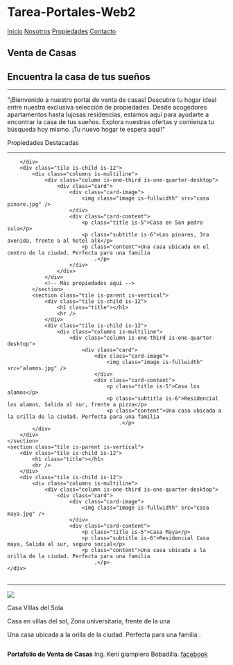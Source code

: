 # Tarea-Portales-Web2
<!DOCTYPE html>
<html class="is-marginless">

<head>
    <meta charset="utf-8" />
    <meta name="viewport" content="width=device-width, initial-scale=1.0, shrink-to-fit=no" />
    <title>Portafolio de Venta de Casas</title>
    <link href="https://fonts.googleapis.com/css?family=Quicksand" rel="stylesheet" />
    <link rel="stylesheet" href="https://cdn.jsdelivr.net/npm/bulma@0.9.4/css/bulma.min.css" />
    <link rel="stylesheet" href="https://cdn.jsdelivr.net/npm/@fortawesome/fontawesome-free@5.13.0/css/all.min.css" />
    <link rel="stylesheet" href="https://cdn.jsdelivr.net/npm/bulma-social@1/bin/bulma-social.min.css" />
</head>

<body>
    <nav class="navbar is-primary" role="navigation" aria-label="main navigation">
        <div class="navbar-brand">
            <a class="navbar-item" href="#">
            <a role="button" class="navbar-burger burger" aria-label="menu" aria-expanded="false"
                data-target="navbarMenuOption">
                <span aria-hidden="true"></span>
                <span aria-hidden="true"></span>
                <span aria-hidden="true"></span>
            </a>
        </div>
        <div id="navbarMenuOption" class="navbar-menu">
            <div class="navbar-end">
                <a class="navbar-item" href="#">Inicio</a>
                <a class="navbar-item" href="#">Nosotros</a>
                <a class="navbar-item" href="#">Propiedades</a>
                <a class="navbar-item" href="#">Contacto</a>
            </div>
        </div>
    </nav>
    <section class="tile is-parent ">
        <div class="tile is-child is-12">
            <h1 class="title has-text-centered">Venta de Casas</h1>
            <h2 class="subtitle has-text-centered">Encuentra la casa de tus sueños</h2>
            <hr />
            <div class="content">
                <p>"¡Bienvenido a nuestro portal de venta de casas! Descubre tu hogar ideal entre nuestra exclusiva selección de propiedades. 
                    Desde acogedores apartamentos hasta lujosas residencias, estamos aquí para ayudarte a encontrar la casa de tus sueños. 
                    Explora nuestras ofertas y comienza tu búsqueda hoy mismo. ¡Tu nuevo hogar te espera aquí!"</p>
            </div>
    </section>
    <section class="tile is-parent is-vertical">
        <div class="tile is-child is-8>
            <h1 class="title has-text-centered">Propiedades Destacadas</h1>
            <hr />

        </div>
        <div class="tile is-child is-12">
            <div class="columns is-multiline">
                <div class="column is-one-third is-one-quarter-desktop">
                    <div class="card">
                        <div class="card-image">
                            <img class="image is-fullwidth" src="casa pinare.jpg" />
                        </div>
                        <div class="card-content">
                            <p class="title is-5">Casa en San pedro sula</p>
                            <p class="subtitle is-6">Los pinares, 3ra avenida, frente a al hotel alk</p>
                            <p class="content">Una casa ubicada en el centro de la ciudad. Perfecta para una familia
                                .</p>
                        </div>
                    </div>
                </div>
                <!-- Más propiedades aquí -->
            </section>
            <section class="tile is-parent is-vertical">
                <div class="tile is-child is-12">
                    <h1 class="title"></h1>
                    <hr />
                </div>
                <div class="tile is-child is-12">
                    <div class="columns is-multiline">
                        <div class="column is-one-third is-one-quarter-desktop">
                            <div class="card">
                                <div class="card-image">
                                    <img class="image is-fullwidth" src="alamos.jpg" />
                                </div>
                                <div class="card-content">
                                    <p class="title is-5">Casa los alamos</p>
                                    <p class="subtitle is-6">Residencial los alamos, Salida al sur, frente a pizza</p>
                                    <p class="content">Una casa ubicada a la orilla de la ciudad. Perfecta para una familia
                                        .</p>
            </div>
        </div>
    </section>
    <section class="tile is-parent is-vertical">
        <div class="tile is-child is-12">
            <h1 class="title"></h1>
            <hr />
        </div>
        <div class="tile is-child is-12">
            <div class="columns is-multiline">
                <div class="column is-one-third is-one-quarter-desktop">
                    <div class="card">
                        <div class="card-image">
                            <img class="image is-fullwidth" src="casa maya.jpg" />
                        </div>
                        <div class="card-content">
                            <p class="title is-5">Casa Maya</p>
                            <p class="subtitle is-6">Residencial Casa maya, Salida al sur, seguro social</p>
                            <p class="content">Una casa ubicada a la orilla de la ciudad. Perfecta para una familia
                                .</p>
    </div>
</div>
</section>
<section class="tile is-parent is-vertical">
    <div class="tile is-child is-12">
        <h1 class="title"></h1>
        <hr />
    </div>
    <div class="tile is-child is-12">
        <div class="columns is-multiline">
            <div class="column is-one-third is-one-quarter-desktop">
                <div class="card">
                    <div class="card-image">
                        <img class="image is-fullwidth" src="casa maya.jpg" />
                    </div>
                    <div class="card-content">
                        <p class="title is-5">Casa Villas del Sola</p>
                        <p class="subtitle is-6"> Casa en villas del sol, Zona universitaria, frente de la una</p>
                        <p class="content">Una casa ubicada a la orilla de la ciudad. Perfecta para una familia
                            .</p>
    </section>
    <footer class="footer has-background-info">
        <div class="content has-text-centered">
            <p>
                <strong>Portafolio de Venta de Casas</strong> Ing. Keni giampiero Bobadilla. 
                <a href="http:// facebook.com">facebook
                
